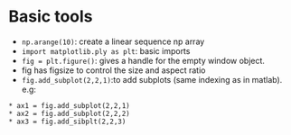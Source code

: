 Basic tools
===============
 * ```np.arange(10)```: create a linear sequence np array
 * ```import matplotlib.ply as plt```: basic imports
 * ```fig = plt.figure()```: gives a handle for the empty window object. 
 * fig has figsize to control the size and aspect ratio
 * ```fig.add_subplot(2,2,1)```:to add subplots (same indexing as in matlab). e.g: 
  ```
  * ax1 = fig.add_subplot(2,2,1)
  * ax2 = fig.add_subplot(2,2,2)
  * ax3 = fig.add_sibplt(2,2,3)
  ```

 
 
